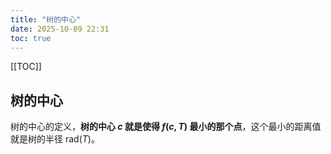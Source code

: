 ```yaml
---
title: "树的中心"
date: 2025-10-09 22:31
toc: true
---
```


[[TOC]]

## 树的中心

树的中心的定义，**树的中心 $c$ 就是使得 $f(c, T)$ 最小的那个点**，这个最小的距离值就是树的半径 $\text{rad}(T)$。
